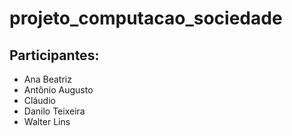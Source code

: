 # projeto_computacao_sociedade

<h2>Participantes:</h2>
<ul>
  <li>Ana Beatriz</li>
  <li>Antônio Augusto</li>
  <li>Cláudio</li>
  <li>Danilo Teixeira</li>
  <li>Walter Lins</li>
</ul>
